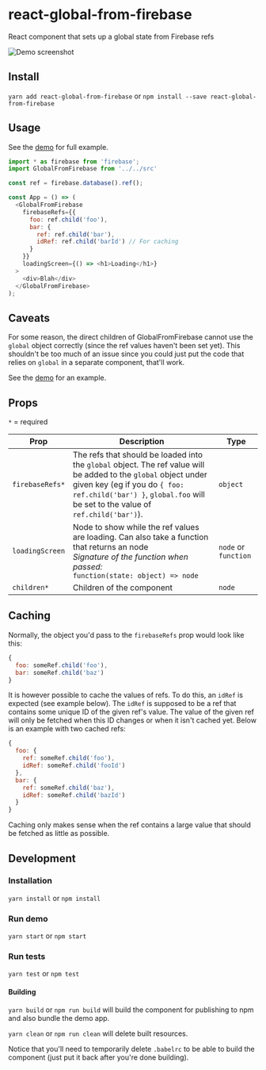 # react-global-from-firebase
React component that sets up a global state from Firebase refs

![Demo screenshot](https://github.com/rafaelklaessen/react-global-from-firebase/raw/master/screenshots/screenshot.png "Screenshot of the demo")

## Install
`yarn add react-global-from-firebase` or `npm install --save react-global-from-firebase`

## Usage
See the [demo](https://github.com/rafaelklaessen/react-global-from-firebase/tree/master/demo/src) for full example.

```javascript
import * as firebase from 'firebase';
import GlobalFromFirebase from '../../src'

const ref = firebase.database().ref();

const App = () => (
  <GlobalFromFirebase
    firebaseRefs={{
      foo: ref.child('foo'),
      bar: {
        ref: ref.child('bar'),
        idRef: ref.child('barId') // For caching
      }
    }}
    loadingScreen={() => <h1>Loading</h1>}
  >
    <div>Blah</div>
  </GlobalFromFirebase>
);
```

## Caveats
For some reason, the direct children of GlobalFromFirebase cannot use the `global` object correctly (since the ref values haven't been set yet). This shouldn't be too much of an issue since you could just put the code that relies on `global` in a separate component, that'll work.

See the [demo](https://github.com/rafaelklaessen/react-global-from-firebase/tree/master/demo/src) for an example.

## Props
`*` = required

Prop | Description | Type
---- | ----------- | ----
`firebaseRefs*` | The refs that should be loaded into the `global` object. The ref value will be added to the `global` object under given key (eg if you do `{ foo: ref.child('bar') }`, `global.foo` will be set to the value of `ref.child('bar')`). | `object`
`loadingScreen` | Node to show while the ref values are loading. Can also take a function that returns an node <br> *Signature of the function when passed:* <br> `function(state: object) => node` | `node` or `function`
`children*` | Children of the component | `node`

## Caching
Normally, the object you'd pass to the `firebaseRefs` prop would look like this:
```javascript
{
  foo: someRef.child('foo'),
  bar: someRef.child('baz')
}
```
It is however possible to cache the values of refs. To do this, an `idRef` is expected (see example below). The `idRef` is supposed to be a ref that contains some unique ID of the given ref's value. The value of the given ref will only be fetched when this ID changes or when it isn't cached yet. Below is an example with two cached refs:
```javascript
{
  foo: {
    ref: someRef.child('foo'),
    idRef: someRef.child('fooId')
  },
  bar: {
    ref: someRef.child('baz'),
    idRef: someRef.child('bazId')
  }
}
```
Caching only makes sense when the ref contains a large value that should be fetched as little as possible.

## Development
### Installation
`yarn install` or `npm install`

### Run demo
`yarn start` or `npm start`

### Run tests
`yarn test` or `npm test`

#### Building
`yarn build` or `npm run build` will build the component for publishing to npm and also bundle the demo app.

`yarn clean` or `npm run clean` will delete built resources.

Notice that you'll need to temporarily delete `.babelrc` to be able to build the component (just put it back after you're done building).
